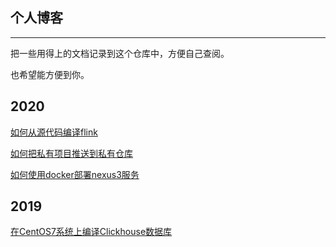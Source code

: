 ## 个人博客
-----

把一些用得上的文档记录到这个仓库中，方便自己查阅。

也希望能方便到你。


## 2020

[如何从源代码编译flink](_posts/2020/23/build-flink.md)

[如何把私有项目推送到私有仓库](_posts/2020/04/22/mvn-deploy.md)

[如何使用docker部署nexus3服务](_posts/2020/04/14/deployment-nexus3-using-docker.md)


## 2019

[在CentOS7系统上编译Clickhouse数据库](_posts/archives/2019/build-clickhouse-on-centos.md)